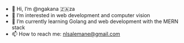 - 👋 Hi, I’m @ngakana 🇿🇦za
- 👀 I’m interested in web development and computer vision
- 🌱 I’m currently learning Golang and web development with the MERN stack
- 📫 How to reach me: nlsalemane@gmail.com

<!---
ngakana/ngakana is a ✨ special ✨ repository because its `README.md` (this file) appears on your GitHub profile.
You can click the Preview link to take a look at your changes.
--->
